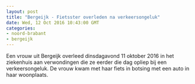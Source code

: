 ```yaml
---
layout: post
title: "Bergeijk - Fietsster overleden na verkeersongeluk"
date: Wed, 12 Oct 2016 10:43:00 GMT
categories: 
- noord-brabant 
- bergeijk 
---
```


Een vrouw uit Bergeijk overleed dinsdagavond 11 oktober 2016 in het ziekenhuis aan verwondingen die ze eerder die dag opliep bij een verkeersongeluk. De vrouw kwam met haar fiets in botsing met een auto in haar woonplaats.
